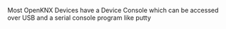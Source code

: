 Most OpenKNX Devices have a Device Console which can be accessed over USB and a serial console program like putty